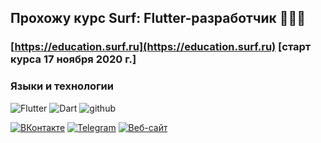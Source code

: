 ## Прохожу курс Surf: Flutter-разработчик 👩🏼‍💻
### [https://education.surf.ru](https://education.surf.ru) [старт курса 17 ноября 2020 г.]

### Языки и технологии

![Flutter](https://img.shields.io/badge/-FLUTTER-1B2934?style=for-the-badge&logo=flutter&logoColor=44D1FC)
![Dart](https://img.shields.io/badge/-DART-1B2934?style=for-the-badge&logo=dart&logoColor=01579B)
![github](https://img.shields.io/badge/-github-1B2934?style=for-the-badge&logo=github)


[![ВКонтакте](https://img.shields.io/badge/-ВКонтакте-lightblue?style=for-the-badge&logo=vk)](https://vk.com/internetova)
[![Telegram](https://img.shields.io/badge/-Telegram-lightblue?style=for-the-badge&logo=telegram&logoColor=44D1FC)](https://t.me/internetova)
[![Веб-сайт](https://img.shields.io/badge/-Сайт-lightblue?style=for-the-badge&logo=safari&logoColor=054F8C)](http://internetova.ru)